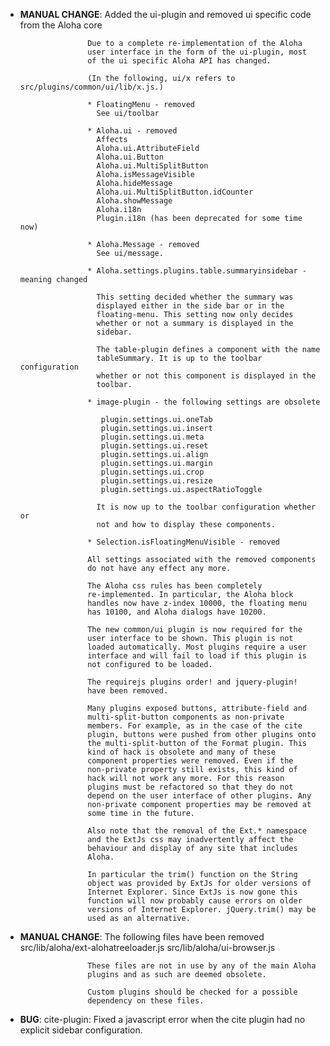 - **MANUAL CHANGE**: Added the ui-plugin and removed ui specific code from the Aloha core

                     Due to a complete re-implementation of the Aloha
                     user interface in the form of the ui-plugin, most
                     of the ui specific Aloha API has changed.

                     (In the following, ui/x refers to src/plugins/common/ui/lib/x.js.)

                     * FloatingMenu - removed
                       See ui/toolbar

                     * Aloha.ui - removed
                       Affects
                       Aloha.ui.AttributeField
                       Aloha.ui.Button
                       Aloha.ui.MultiSplitButton
                       Aloha.isMessageVisible
                       Aloha.hideMessage
                       Aloha.ui.MultiSplitButton.idCounter
                       Aloha.showMessage
                       Aloha.i18n
                       Plugin.i18n (has been deprecated for some time now)

                     * Aloha.Message - removed
                       See ui/message.

                     * Aloha.settings.plugins.table.summaryinsidebar - meaning changed

                       This setting decided whether the summary was
                       displayed either in the side bar or in the
                       floating-menu. This setting now only decides
                       whether or not a summary is displayed in the
                       sidebar.

                       The table-plugin defines a component with the name
                       tableSummary. It is up to the toolbar configuration
                       whether or not this component is displayed in the
                       toolbar.

                     * image-plugin - the following settings are obsolete

                        plugin.settings.ui.oneTab
            			plugin.settings.ui.insert
                        plugin.settings.ui.meta
                        plugin.settings.ui.reset
                        plugin.settings.ui.align
                        plugin.settings.ui.margin
                        plugin.settings.ui.crop
                        plugin.settings.ui.resize
                        plugin.settings.ui.aspectRatioToggle

                       It is now up to the toolbar configuration whether or
                       not and how to display these components.

                     * Selection.isFloatingMenuVisible - removed
 
                     All settings associated with the removed components
                     do not have any effect any more.

                     The Aloha css rules has been completely
                     re-implemented. In particular, the Aloha block
                     handles now have z-index 10000, the floating menu
                     has 10100, and Aloha dialogs have 10200.

                     The new common/ui plugin is now required for the
                     user interface to be shown. This plugin is not
                     loaded automatically. Most plugins require a user
                     interface and will fail to load if this plugin is
                     not configured to be loaded.

                     The requirejs plugins order! and jquery-plugin!
                     have been removed.

                     Many plugins exposed buttons, attribute-field and
                     multi-split-button components as non-private
                     members. For example, as in the case of the cite
                     plugin, buttons were pushed from other plugins onto
                     the multi-split-button of the Format plugin. This
                     kind of hack is obsolete and many of these
                     component properties were removed. Even if the
                     non-private property still exists, this kind of
                     hack will not work any more. For this reason
                     plugins must be refactored so that they do not
                     depend on the user interface of other plugins. Any
                     non-private component properties may be removed at
                     some time in the future.

                     Also note that the removal of the Ext.* namespace
                     and the ExtJs css may inadvertently affect the
                     behaviour and display of any site that includes
                     Aloha.

                     In particular the trim() function on the String
                     object was provided by ExtJs for older versions of
                     Internet Explorer. Since ExtJs is now gone this
                     function will now probably cause errors on older
                     versions of Internet Explorer. jQuery.trim() may be
                     used as an alternative.

- **MANUAL CHANGE**: The following files have been removed
                     src/lib/aloha/ext-alohatreeloader.js
                     src/lib/aloha/ui-browser.js

                     These files are not in use by any of the main Aloha
                     plugins and as such are deemed obsolete.

                     Custom plugins should be checked for a possible
                     dependency on these files.

- **BUG**: cite-plugin: Fixed a javascript error when the cite plugin had no explicit sidebar configuration.
